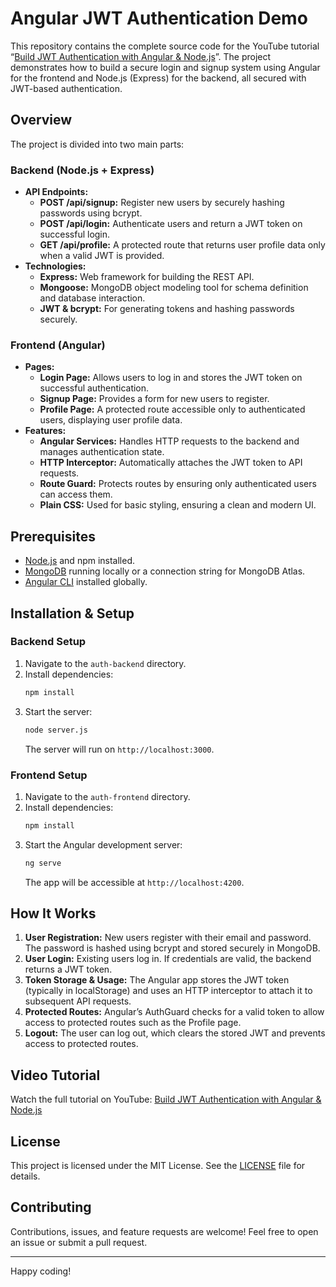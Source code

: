# Angular JWT Authentication Demo

This repository contains the complete source code for the YouTube tutorial “[Build JWT Authentication with Angular & Node.js](https://youtu.be/wyvnIb-oiAo)”. The project demonstrates how to build a secure login and signup system using Angular for the frontend and Node.js (Express) for the backend, all secured with JWT-based authentication.

## Overview

The project is divided into two main parts:

### Backend (Node.js + Express)
- **API Endpoints:**
  - **POST /api/signup:** Register new users by securely hashing passwords using bcrypt.
  - **POST /api/login:** Authenticate users and return a JWT token on successful login.
  - **GET /api/profile:** A protected route that returns user profile data only when a valid JWT is provided.
- **Technologies:**
  - **Express:** Web framework for building the REST API.
  - **Mongoose:** MongoDB object modeling tool for schema definition and database interaction.
  - **JWT & bcrypt:** For generating tokens and hashing passwords securely.
  
### Frontend (Angular)
- **Pages:**
  - **Login Page:** Allows users to log in and stores the JWT token on successful authentication.
  - **Signup Page:** Provides a form for new users to register.
  - **Profile Page:** A protected route accessible only to authenticated users, displaying user profile data.
- **Features:**
  - **Angular Services:** Handles HTTP requests to the backend and manages authentication state.
  - **HTTP Interceptor:** Automatically attaches the JWT token to API requests.
  - **Route Guard:** Protects routes by ensuring only authenticated users can access them.
  - **Plain CSS:** Used for basic styling, ensuring a clean and modern UI.

## Prerequisites

- [Node.js](https://nodejs.org/) and npm installed.
- [MongoDB](https://www.mongodb.com/) running locally or a connection string for MongoDB Atlas.
- [Angular CLI](https://angular.io/cli) installed globally.

## Installation & Setup

### Backend Setup
1. Navigate to the `auth-backend` directory.
2. Install dependencies:
   ```bash
   npm install
   ```
3. Start the server:
   ```bash
   node server.js
   ```
   The server will run on `http://localhost:3000`.

### Frontend Setup
1. Navigate to the `auth-frontend` directory.
2. Install dependencies:
   ```bash
   npm install
   ```
3. Start the Angular development server:
   ```bash
   ng serve
   ```
   The app will be accessible at `http://localhost:4200`.

## How It Works

1. **User Registration:** New users register with their email and password. The password is hashed using bcrypt and stored securely in MongoDB.
2. **User Login:** Existing users log in. If credentials are valid, the backend returns a JWT token.
3. **Token Storage & Usage:** The Angular app stores the JWT token (typically in localStorage) and uses an HTTP interceptor to attach it to subsequent API requests.
4. **Protected Routes:** Angular’s AuthGuard checks for a valid token to allow access to protected routes such as the Profile page.
5. **Logout:** The user can log out, which clears the stored JWT and prevents access to protected routes.

## Video Tutorial

Watch the full tutorial on YouTube: [Build JWT Authentication with Angular & Node.js](https://youtu.be/wyvnIb-oiAo)

## License

This project is licensed under the MIT License. See the [LICENSE](LICENSE) file for details.

## Contributing

Contributions, issues, and feature requests are welcome! Feel free to open an issue or submit a pull request.

---

Happy coding!